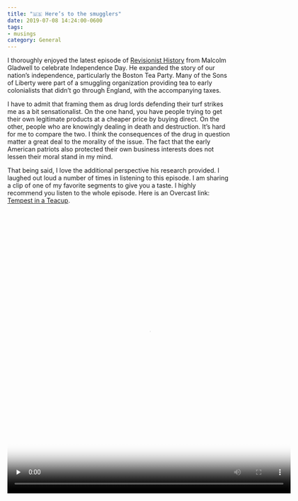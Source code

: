 ```yaml
---
title: "🇺🇸 Here’s to the smugglers"
date: 2019-07-08 14:24:00-0600
tags:
- musings
category: General
---
```


I thoroughly enjoyed the latest episode of [Revisionist History](http://revisionisthistory.com/) from Malcolm Gladwell to celebrate Independence Day. He expanded the story of our nation’s independence, particularly the Boston Tea Party. Many of the Sons of Liberty were part of a smuggling organization providing tea to early colonialists that didn’t go through England, with the accompanying taxes.

I have to admit that framing them as drug lords defending their turf strikes me as a bit sensationalist. On the one hand, you have people trying to get their own legitimate products at a cheaper price by buying direct. On the other, people who are knowingly dealing in death and destruction. It’s hard for me to compare the two. I think the consequences of the drug in question matter a great deal to the morality of the issue. The fact that the early American patriots also protected their own business interests does not lessen their moral stand in my mind.

That being said, I love the additional perspective his research provided. I laughed out loud a number of times in listening to this episode. I am sharing a clip of one of my favorite segments to give you a taste. I highly recommend you listen to the whole episode. Here is an Overcast link: [Tempest in a Teacup](https://overcast.fm/+NG9Lftp2k).

<video controls="controls" playsinline="playsinline" src="https://media.bennorris.org/images/bennorris/uploads/2019/c01c39fcbb.mov" width="640" height="640" poster="https://media.bennorris.org/images/bennorris/uploads/2019/f02e944293.png" preload="none"></video>